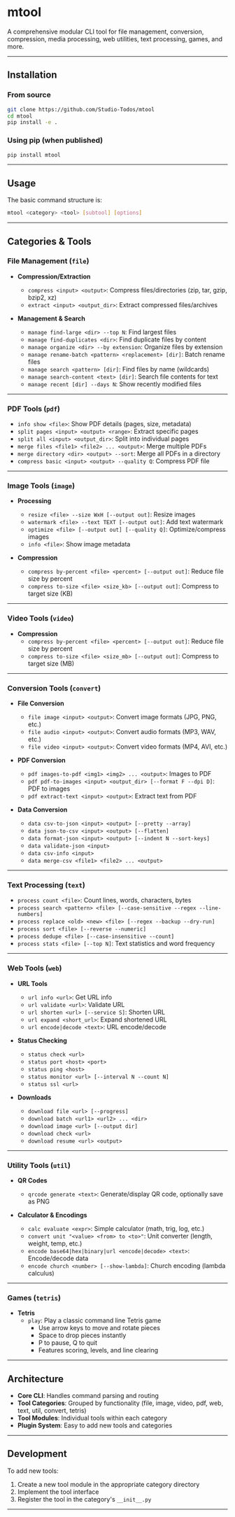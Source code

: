# mtool

A comprehensive modular CLI tool for file management, conversion, compression, media processing, web utilities, text processing, games, and more.

---

## Installation

### From source

```bash
git clone https://github.com/Studio-Todos/mtool
cd mtool
pip install -e .
```

### Using pip (when published)

```bash
pip install mtool
```

---

## Usage

The basic command structure is:

```bash
mtool <category> <tool> [subtool] [options]
```

---

## Categories & Tools

### File Management (`file`)

- **Compression/Extraction**

  - `compress <input> <output>`: Compress files/directories (zip, tar, gzip, bzip2, xz)
  - `extract <input> <output_dir>`: Extract compressed files/archives

- **Management & Search**
  - `manage find-large <dir> --top N`: Find largest files
  - `manage find-duplicates <dir>`: Find duplicate files by content
  - `manage organize <dir> --by extension`: Organize files by extension
  - `manage rename-batch <pattern> <replacement> [dir]`: Batch rename files
  - `manage search <pattern> [dir]`: Find files by name (wildcards)
  - `manage search-content <text> [dir]`: Search file contents for text
  - `manage recent [dir] --days N`: Show recently modified files

---

### PDF Tools (`pdf`)

- `info show <file>`: Show PDF details (pages, size, metadata)
- `split pages <input> <output> <range>`: Extract specific pages
- `split all <input> <output_dir>`: Split into individual pages
- `merge files <file1> <file2> ... <output>`: Merge multiple PDFs
- `merge directory <dir> <output> --sort`: Merge all PDFs in a directory
- `compress basic <input> <output> --quality Q`: Compress PDF file

---

### Image Tools (`image`)

- **Processing**

  - `resize <file> --size WxH [--output out]`: Resize images
  - `watermark <file> --text TEXT [--output out]`: Add text watermark
  - `optimize <file> [--output out] [--quality Q]`: Optimize/compress images
  - `info <file>`: Show image metadata

- **Compression**
  - `compress by-percent <file> <percent> [--output out]`: Reduce file size by percent
  - `compress to-size <file> <size_kb> [--output out]`: Compress to target size (KB)

---

### Video Tools (`video`)

- **Compression**
  - `compress by-percent <file> <percent> [--output out]`: Reduce file size by percent
  - `compress to-size <file> <size_mb> [--output out]`: Compress to target size (MB)

---

### Conversion Tools (`convert`)

- **File Conversion**

  - `file image <input> <output>`: Convert image formats (JPG, PNG, etc.)
  - `file audio <input> <output>`: Convert audio formats (MP3, WAV, etc.)
  - `file video <input> <output>`: Convert video formats (MP4, AVI, etc.)

- **PDF Conversion**

  - `pdf images-to-pdf <img1> <img2> ... <output>`: Images to PDF
  - `pdf pdf-to-images <input> <output_dir> [--format F --dpi D]`: PDF to images
  - `pdf extract-text <input> <output>`: Extract text from PDF

- **Data Conversion**
  - `data csv-to-json <input> <output> [--pretty --array]`
  - `data json-to-csv <input> <output> [--flatten]`
  - `data format-json <input> <output> [--indent N --sort-keys]`
  - `data validate-json <input>`
  - `data csv-info <input>`
  - `data merge-csv <file1> <file2> ... <output>`

---

### Text Processing (`text`)

- `process count <file>`: Count lines, words, characters, bytes
- `process search <pattern> <file> [--case-sensitive --regex --line-numbers]`
- `process replace <old> <new> <file> [--regex --backup --dry-run]`
- `process sort <file> [--reverse --numeric]`
- `process dedupe <file> [--case-insensitive --count]`
- `process stats <file> [--top N]`: Text statistics and word frequency

---

### Web Tools (`web`)

- **URL Tools**

  - `url info <url>`: Get URL info
  - `url validate <url>`: Validate URL
  - `url shorten <url> [--service S]`: Shorten URL
  - `url expand <short_url>`: Expand shortened URL
  - `url encode|decode <text>`: URL encode/decode

- **Status Checking**

  - `status check <url>`
  - `status port <host> <port>`
  - `status ping <host>`
  - `status monitor <url> [--interval N --count N]`
  - `status ssl <url>`

- **Downloads**
  - `download file <url> [--progress]`
  - `download batch <url1> <url2> ... <dir>`
  - `download image <url> [--output dir]`
  - `download check <url>`
  - `download resume <url> <output>`

---

### Utility Tools (`util`)

- **QR Codes**

  - `qrcode generate <text>`: Generate/display QR code, optionally save as PNG

- **Calculator & Encodings**
  - `calc evaluate <expr>`: Simple calculator (math, trig, log, etc.)
  - `convert unit "<value> <from> to <to>"`: Unit converter (length, weight, temp, etc.)
  - `encode base64|hex|binary|url <encode|decode> <text>`: Encode/decode data
  - `encode church <number> [--show-lambda]`: Church encoding (lambda calculus)

---

### Games (`tetris`)

- **Tetris**
  - `play`: Play a classic command line Tetris game
    - Use arrow keys to move and rotate pieces
    - Space to drop pieces instantly
    - P to pause, Q to quit
    - Features scoring, levels, and line clearing

---

## Architecture

- **Core CLI**: Handles command parsing and routing
- **Tool Categories**: Grouped by functionality (file, image, video, pdf, web, text, util, convert, tetris)
- **Tool Modules**: Individual tools within each category
- **Plugin System**: Easy to add new tools and categories

---

## Development

To add new tools:

1. Create a new tool module in the appropriate category directory
2. Implement the tool interface
3. Register the tool in the category's `__init__.py`

---
